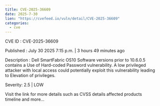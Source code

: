```yaml
--- 
title: CVE-2025-36609
date: 2025-7-30
lien: "https://cvefeed.io/vuln/detail/CVE-2025-36609"
categories:
  - cve
---
```


CVE ID : CVE-2025-36609

Published :  July 30
2025
7:15 p.m. | 3 hours
49 minutes ago

Description : Dell SmartFabric OS10 Software
versions prior to 10.6.0.5
contains a Use of Hard-coded Password vulnerability. A low privileged attacker with local access could potentially exploit this vulnerability
leading to Elevation of privileges.

Severity: 2.5 | LOW

Visit the link for more details
such as CVSS details
affected products
timeline
and more...
